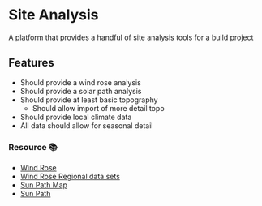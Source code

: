 # Site Analysis

A platform that provides a handful of site analysis tools for a build project


## Features

- Should provide a wind rose analysis
- Should provide a solar path analysis
- Should provide at least basic topography
  - Should allow import of more detail topo
- Should provide local climate data
- All data should allow for seasonal detail


### Resource 📚

- [Wind Rose]
- [Wind Rose Regional data sets]
- [Sun Path Map]
- [Sun Path]

[Wind Rose]: http://windhistory.com/station.html?KFHR
[Wind Rose Regional data sets]: http://windhistory.com/map.html#12.00/48.5399/-123.1696
[Sun Path Map]: https://drajmarsh.bitbucket.io/sunpath-on-map.html
[Sun Path]: http://andrewmarsh.com/apps/releases/sunpath2d.html
